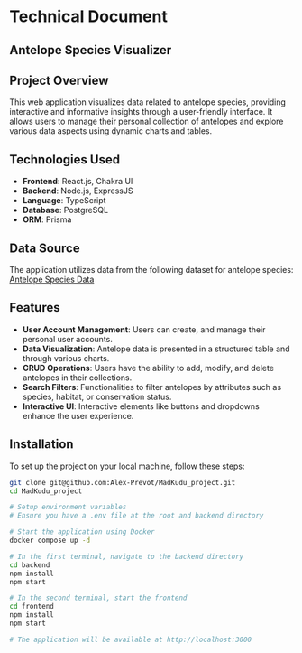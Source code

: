 # Technical Document

## Antelope Species Visualizer

## Project Overview
This web application visualizes data related to antelope species, providing interactive and informative insights through a user-friendly interface. It allows users to manage their personal collection of antelopes and explore various data aspects using dynamic charts and tables.

## Technologies Used
- **Frontend**: React.js, Chakra UI
- **Backend**: Node.js, ExpressJS
- **Language**: TypeScript
- **Database**: PostgreSQL
- **ORM**: Prisma

## Data Source
The application utilizes data from the following dataset for antelope species: [Antelope Species Data](https://work-sample-mk-fs.s3-us-west-2.amazonaws.com/species.json)

## Features
- **User Account Management**: Users can create, and manage their personal user accounts.
- **Data Visualization**: Antelope data is presented in a structured table and through various charts.
- **CRUD Operations**: Users have the ability to add, modify, and delete antelopes in their collections.
- **Search Filters**: Functionalities to filter antelopes by attributes such as species, habitat, or conservation status.
- **Interactive UI**: Interactive elements like buttons and dropdowns enhance the user experience.

## Installation
To set up the project on your local machine, follow these steps:

```bash
git clone git@github.com:Alex-Prevot/MadKudu_project.git
cd MadKudu_project

# Setup environment variables
# Ensure you have a .env file at the root and backend directory

# Start the application using Docker
docker compose up -d

# In the first terminal, navigate to the backend directory
cd backend
npm install
npm start

# In the second terminal, start the frontend
cd frontend
npm install
npm start

# The application will be available at http://localhost:3000
```
